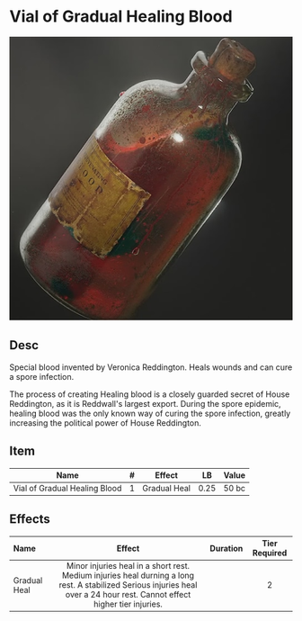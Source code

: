 # Vial of Gradual Healing Blood

![Copyright](./../VialOfMinorHealingBlood/VialOfHealingBlood.png)

## Desc

Special blood invented by Veronica Reddington. Heals wounds and can cure a spore infection.

The process of creating Healing blood is a closely guarded secret of House Reddington, as it is Reddwall's largest export. During the spore epidemic, healing blood was the only known way of curing the spore infection, greatly increasing the political power of House Reddington.

## Item

|             Name             | # |    Effect    |  LB  | Value |
| :---------------------------: | :-: | :----------: | :--: | :---: |
| Vial of Gradual Healing Blood | 1 | Gradual Heal | 0.25 | 50 bc |

## Effects

| Name         |                                                                                   Effect                                                                                   | Duration | Tier Required |
| :----------- | :------------------------------------------------------------------------------------------------------------------------------------------------------------------------: | :------: | :-----------: |
| Gradual Heal | Minor injuries heal in a short rest. Medium injuries heal durning a long rest. A stabilized Serious injuries heal over a 24 hour rest. Cannot effect higher tier injuries. |          |       2       |
